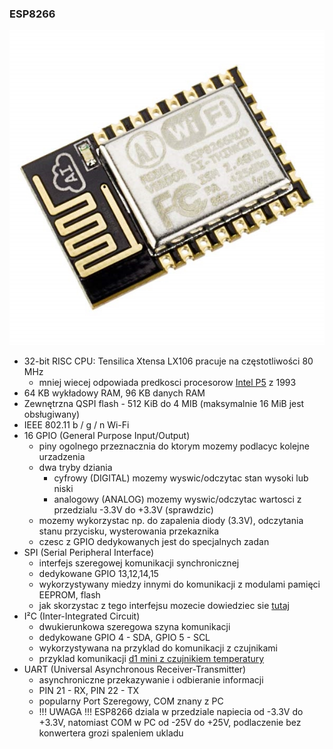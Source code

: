 
### ESP8266
![esp8266](img/esp8266.jpg)

- 32-bit RISC CPU: Tensilica Xtensa LX106 pracuje na częstotliwości 80 MHz 
    - mniej wiecej odpowiada predkosci procesorow [Intel P5](https://en.wikipedia.org/wiki/Pentium#Pentium) z 1993
- 64 KB wykładowy RAM, 96 KB danych RAM
- Zewnętrzna QSPI flash - 512 KiB do 4 MIB  (maksymalnie 16 MiB jest obsługiwany)
- IEEE 802.11 b / g / n Wi-Fi
- 16 GPIO (General Purpose Input/Output)
    - piny ogolnego przeznacznia do ktorym mozemy podlacyc kolejne urzadzenia
    - dwa tryby dziania
        - cyfrowy (DIGITAL) mozemy wyswic/odczytac stan wysoki lub niski
        - analogowy (ANALOG) mozemy wyswic/odczytac wartosci z przedzialu -3.3V do +3.3V (sprawdzic)
    - mozemy wykorzystac np. do zapalenia diody (3.3V), odczytania stanu przycisku, wysterowania przekaznika
    - czesc z GPIO dedykowanych jest do specjalnych zadan
- SPI (Serial Peripheral Interface)
    - interfejs szeregowej komunikacji synchronicznej 
    - dedykowane GPIO 13,12,14,15
    - wykorzystywany miedzy innymi do komunikacji z modulami pamięci EEPROM, flash
    - jak skorzystac z tego interfejsu mozecie dowiedziec sie [tutaj](https://github.com/JiriBilek/WiFiSpi)
- I²C (Inter-Integrated Circuit)
    - dwukierunkowa szeregowa szyna komunikacji
    - dedykowane GPIO 4 - SDA, GPIO 5 - SCL
    - wykorzystywana na przyklad do komunikacji z czujnikami
    - przyklad komunikacji [d1 mini z czujnikiem temperatury](http://www.esp8266learning.com/esp8266-si7021-temperature-sensor-example.php)
- UART (Universal Asynchronous Receiver-Transmitter)
    - asynchroniczne przekazywanie i odbieranie informacji
    - PIN 21 - RX, PIN 22 - TX
    - popularny Port Szeregowy, COM znany z PC
    - !!! UWAGA !!! ESP8266 dziala w przedziale napiecia od -3.3V do +3.3V, natomiast COM w PC od -25V do +25V, podlaczenie bez konwertera grozi spaleniem ukladu